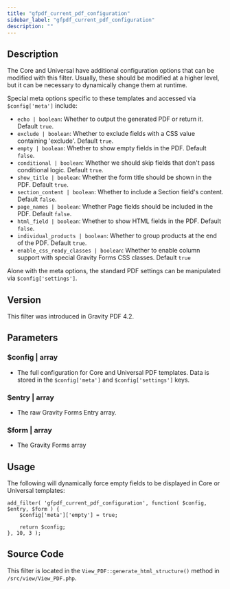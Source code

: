 ```yaml
---
title: "gfpdf_current_pdf_configuration"
sidebar_label: "gfpdf_current_pdf_configuration"
description: ""
---
```


## Description

The Core and Universal have additional configuration options that can be modified with this filter. Usually, these should be modified at a higher level, but it can be necessary to dynamically change them at runtime.

Special meta options specific to these templates and accessed via `$config['meta']` include:

* `echo | boolean`: Whether to output the generated PDF or return it. Default `true`.
* `exclude | boolean`: Whether to exclude fields with a CSS value containing 'exclude'. Default `true`.
* `empty | boolean`: Whether to show empty fields in the PDF. Default `false`.
* `conditional | boolean`: Whether we should skip fields that don't pass conditional logic. Default `true`.
* `show_title | boolean`: Whether the form title should be shown in the PDF. Default `true`.
* `section_content | boolean`: Whether to include a Section field's content. Default `false`.
* `page_names | boolean`: Whether Page fields should be included in the PDF. Default `false`.
* `html_field | boolean`: Whether to show HTML fields in the PDF. Default `false`.
* `individual_products | boolean`: Whether to group products at the end of the PDF. Default `true`.
* `enable_css_ready_classes | boolean`: Whether to enable column support with special Gravity Forms CSS classes. Default `true`

Alone with the meta options, the standard PDF settings can be manipulated via `$config['settings']`.

## Version

This filter was introduced in Gravity PDF 4.2.

## Parameters

### $config | array
*  The full configuration for Core and Universal PDF templates. Data is stored in the `$config['meta']` and `$config['settings']` keys.

### $entry | array
*  The raw Gravity Forms Entry array.

### $form | array
*  The Gravity Forms array

## Usage

The following will dynamically force empty fields to be displayed in Core or Universal templates:

```
add_filter( 'gfpdf_current_pdf_configuration', function( $config, $entry, $form ) {
	$config['meta']['empty'] = true;

	return $config;
}, 10, 3 );
```

## Source Code

This filter is located in the `View_PDF::generate_html_structure()` method in `/src/view/View_PDF.php`.